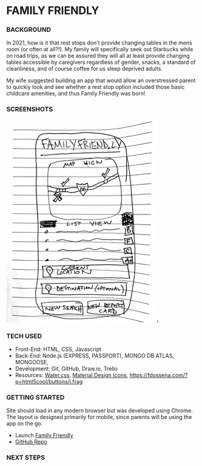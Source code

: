 # FAMILY FRIENDLY

### BACKGROUND

In 2021, how is it that rest stops don't provide changing tables in the mens room (or often at all?!). My family will specifically seek out Starbucks while on road trips, as we can be assured they will all at least provide changing tables accessible by caregivers regardless of gender, snacks, a standard of cleanliness, and of course coffee for us sleep deprived adults.

My wife suggested building an app that would allow an overstressed parent to quickly look and see whether a rest stop option included those basic childcare amenities, and thus Family Friendly was born!

### SCREENSHOTS

![Initial Wireframe](./wireframe.jpg 'Initial Wireframe - Main Page')

### TECH USED

- Front-End: HTML, CSS, Javascript
- Back-End: Node.js (EXPRESS, PASSPORT), MONGO DB ATLAS, MONGOOSE,
- Development: Git, GitHub, Draw.io, Trello
- Resources: [Water.css](https://watercss.kognise.dev/), [Material Design Icons](http://google.github.io/material-design-icons/), https://fdossena.com/?p=html5cool/buttons/i.frag

### GETTING STARTED

Site should load in any modern browser but was developed using Chrome. The layout is designed primarily for mobile, since parents will be using the app on the go.

- Launch [Family Friendly]()
- [GitHub Repo](https://github.com/benhammondmusic/familyfriendly)

### NEXT STEPS
